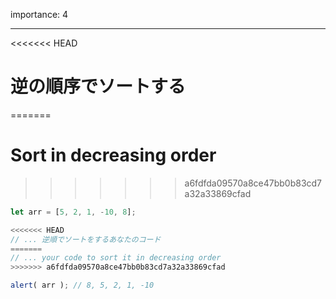 importance: 4

---

<<<<<<< HEAD
# 逆の順序でソートする
=======
# Sort in decreasing order
>>>>>>> a6fdfda09570a8ce47bb0b83cd7a32a33869cfad

```js
let arr = [5, 2, 1, -10, 8];

<<<<<<< HEAD
// ... 逆順でソートをするあなたのコード
=======
// ... your code to sort it in decreasing order
>>>>>>> a6fdfda09570a8ce47bb0b83cd7a32a33869cfad

alert( arr ); // 8, 5, 2, 1, -10
```
